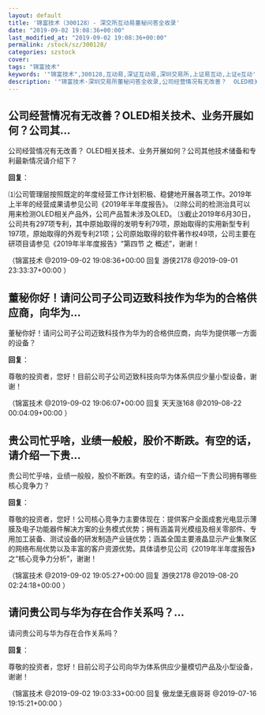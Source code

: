```yaml
---
layout: default
title: '锦富技术（300128）- 深交所互动易董秘问答全收录'
date: "2019-09-02 19:08:36+00:00"
last_modified_at: "2019-09-02 19:08:36+00:00"
permalink: /stock/sz/300128/
categories: szstock
cover: 
tags: "锦富技术"
keywords: '"锦富技术",300128,互动易,深证互动易,深圳交易所,上证易互动,上证e互动'
description: '"锦富技术-深圳交易所董秘问答全收录,公司经营情况有无改善？  OLED相关技术、业务开展如何？公司其他技术储备和专利最新情况请介绍下？"'
---
```


## 公司经营情况有无改善？OLED相关技术、业务开展如何？公司其...

公司经营情况有无改善？  OLED相关技术、业务开展如何？公司其他技术储备和专利最新情况请介绍下？

**回复**：

⑴公司管理层按照既定的年度经营工作计划积极、稳健地开展各项工作。2019年上半年的经营成果请参见公司《2019年半年度报告》。
⑵除公司的检测治具可以用来检测OLED相关产品外，公司产品暂未涉及OLED。
⑶截止2019年6月30日，公司共有297项专利，其中原始取得的发明专利79项，原始取得的实用新型专利197项，原始取得的外观专利21项；公司原始取得的软件著作权49项，公司主要在研项目请参见《2019年半年度报告》“第四节 之 概述”，谢谢！ 

（锦富技术  @2019-09-02 19:08:36+00:00 回复 游侠2178  @2019-09-01 23:33:37+00:00 ）

## 董秘你好！请问公司子公司迈致科技作为华为的合格供应商，向华为...

董秘你好！请问公司子公司迈致科技作为华为的合格供应商，向华为提供哪一方面的设备？

**回复**：

尊敬的投资者，您好！目前公司子公司迈致科技向华为体系供应少量小型设备，谢谢！ 

（锦富技术  @2019-09-02 19:06:07+00:00 回复 天天涨168  @2019-08-22 00:04:09+00:00 ）

## 贵公司忙乎啥，业绩一般般，股价不断跌。有空的话，请介绍一下贵...

贵公司忙乎啥，业绩一般般，股价不断跌。有空的话，请介绍一下贵公司拥有哪些核心竞争力？

**回复**：

尊敬的投资者，您好！公司核心竞争力主要体现在：提供客户全面成套光电显示薄膜及电子功能器件解决方案的业务模式优势；拥有涵盖背光模组及相关零部件、专用加工装备、测试设备的研发制造产业链优势；涵盖全国主要液晶显示产业集聚区的网络布局优势以及丰富的客户资源优势。具体请参见公司《2019年半年度报告》之“核心竞争力分析”，谢谢！ 

（锦富技术  @2019-09-02 19:05:27+00:00 回复 游侠2178  @2019-08-20 02:24:18+00:00 ）

## 请问贵公司与华为存在合作关系吗？...

请问贵公司与华为存在合作关系吗？

**回复**：

尊敬的投资者，您好！目前公司子公司向华为体系供应少量模切产品及小型设备，谢谢！ 

（锦富技术  @2019-09-02 19:03:33+00:00 回复 傲龙堡无痕哥哥  @2019-07-16 19:15:21+00:00 ）

